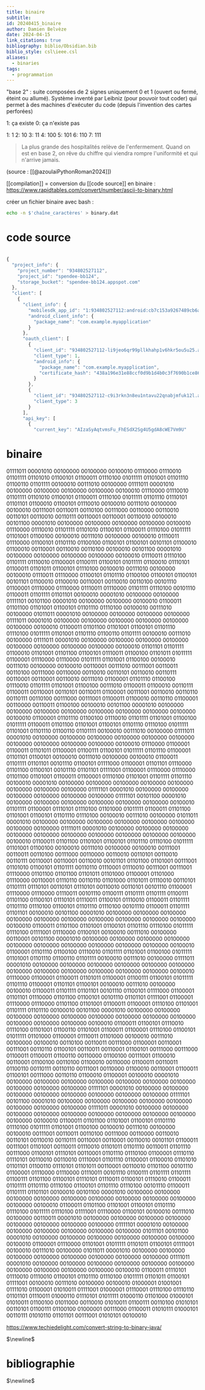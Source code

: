 ```yaml
---
title: binaire
subtitle: 
id: 20240415_binaire
author: Damien Belvèze
date: 2024-04-15
link_citations: true
bibliography: biblio/Obsidian.bib
biblio_style: csl\ieee.csl
aliases:
  - binaries
tags:
  - programmation
---
```


"base 2" : suite composées de 2 signes uniquement 0 et 1 (ouvert ou fermé, éteint ou allumé). Système inventé par Leibniz (pour pouvoir tout coder) qui permet à des machines d'exécuter du code (depuis l'invention des cartes perforées)

1: ça existe
0: ça n'existe pas

1: 1
2: 10
3: 11
4: 100
5: 101
6: 110
7: 111

> La plus grande des hospitalités relève de l'enfermement. Quand on est en base 2, on rêve du chiffre qui viendra rompre l'uniformité et qui n'arrive jamais. 

(source : [[@azoulaiPythonRoman2024]])

[[compilation]] = conversion du [[code source]] en binaire : https://www.rapidtables.com/convert/number/ascii-to-binary.html

créer un fichier binaire avec bash : 

```bash
echo -n $'chaîne_caractères' > binary.dat
```


# code source

```javascript

{
  "project_info": {
    "project_number": "934802527112",
    "project_id": "spendee-bb124",
    "storage_bucket": "spendee-bb124.appspot.com"
  },
  "client": [
    {
      "client_info": {
        "mobilesdk_app_id": "1:934802527112:android:cb7c153a9267489cb6a03d",
        "android_client_info": {
          "package_name": "com.example.myapplication"
        }
      },
      "oauth_client": [
        {
          "client_id": "934802527112-li9jeo6qr99pllkhahp1v6hkr5ou5u25.apps.googleusercontent.com",
          "client_type": 1,
          "android_info": {
            "package_name": "com.example.myapplication",
            "certificate_hash": "438a196e31e88ccf0d9b1d4b0c3f7690b1ce86ba"
          }
        },
        {
          "client_id": "934802527112-c9i3rkn3n8eu1ntavu22qnabjmfuk12l.apps.googleusercontent.com",
          "client_type": 3
        }
      ],
      "api_key": [
        {
          "current_key": "AIzaSyAqtvmsFu_FhESdX2Sg4U5gdA8cWE7Vm9U"

```

# binaire

01111011 00001010 00100000 00100000 00100010 01110000 01110010 01101111 01101010 01100101 01100011 01110100 01011111 01101001 01101110 01100110 01101111 00100010 00111010 00100000 01111011 00001010 00100000 00100000 00100000 00100000 00100010 01110000 01110010 01101111 01101010 01100101 01100011 01110100 01011111 01101110 01110101 01101101 01100010 01100101 01110010 00100010 00111010 00100000 00100010 00111001 00110011 00110100 00111000 00110000 00110010 00110101 00110010 00110111 00110001 00110001 00110010 00100010 00101100 00001010 00100000 00100000 00100000 00100000 00100010 01110000 01110010 01101111 01101010 01100101 01100011 01110100 01011111 01101001 01100100 00100010 00111010 00100000 00100010 01110011 01110000 01100101 01101110 01100100 01100101 01100101 00101101 01100010 01100010 00110001 00110010 00110100 00100010 00101100 00001010 00100000 00100000 00100000 00100000 00100010 01110011 01110100 01101111 01110010 01100001 01100111 01100101 01011111 01100010 01110101 01100011 01101011 01100101 01110100 00100010 00111010 00100000 00100010 01110011 01110000 01100101 01101110 01100100 01100101 01100101 00101101 01100010 01100010 00110001 00110010 00110100 00101110 01100001 01110000 01110000 01110011 01110000 01101111 01110100 00101110 01100011 01101111 01101101 00100010 00001010 00100000 00100000 01111101 00101100 00001010 00100000 00100000 00100010 01100011 01101100 01101001 01100101 01101110 01110100 00100010 00111010 00100000 01011011 00001010 00100000 00100000 00100000 00100000 01111011 00001010 00100000 00100000 00100000 00100000 00100000 00100000 00100010 01100011 01101100 01101001 01100101 01101110 01110100 01011111 01101001 01101110 01100110 01101111 00100010 00111010 00100000 01111011 00001010 00100000 00100000 00100000 00100000 00100000 00100000 00100000 00100000 00100010 01101101 01101111 01100010 01101001 01101100 01100101 01110011 01100100 01101011 01011111 01100001 01110000 01110000 01011111 01101001 01100100 00100010 00111010 00100000 00100010 00110001 00111010 00111001 00110011 00110100 00111000 00110000 00110010 00110101 00110010 00110111 00110001 00110001 00110010 00111010 01100001 01101110 01100100 01110010 01101111 01101001 01100100 00111010 01100011 01100010 00110111 01100011 00110001 00110101 00110011 01100001 00111001 00110010 00110110 00110111 00110100 00111000 00111001 01100011 01100010 00110110 01100001 00110000 00110011 01100100 00100010 00101100 00001010 00100000 00100000 00100000 00100000 00100000 00100000 00100000 00100000 00100010 01100001 01101110 01100100 01110010 01101111 01101001 01100100 01011111 01100011 01101100 01101001 01100101 01101110 01110100 01011111 01101001 01101110 01100110 01101111 00100010 00111010 00100000 01111011 00001010 00100000 00100000 00100000 00100000 00100000 00100000 00100000 00100000 00100000 00100000 00100010 01110000 01100001 01100011 01101011 01100001 01100111 01100101 01011111 01101110 01100001 01101101 01100101 00100010 00111010 00100000 00100010 01100011 01101111 01101101 00101110 01100101 01111000 01100001 01101101 01110000 01101100 01100101 00101110 01101101 01111001 01100001 01110000 01110000 01101100 01101001 01100011 01100001 01110100 01101001 01101111 01101110 00100010 00001010 00100000 00100000 00100000 00100000 00100000 00100000 00100000 00100000 01111101 00001010 00100000 00100000 00100000 00100000 00100000 00100000 01111101 00101100 00001010 00100000 00100000 00100000 00100000 00100000 00100000 00100010 01101111 01100001 01110101 01110100 01101000 01011111 01100011 01101100 01101001 01100101 01101110 01110100 00100010 00111010 00100000 01011011 00001010 00100000 00100000 00100000 00100000 00100000 00100000 00100000 00100000 01111011 00001010 00100000 00100000 00100000 00100000 00100000 00100000 00100000 00100000 00100000 00100000 00100010 01100011 01101100 01101001 01100101 01101110 01110100 01011111 01101001 01100100 00100010 00111010 00100000 00100010 00111001 00110011 00110100 00111000 00110000 00110010 00110101 00110010 00110111 00110001 00110001 00110010 00101101 01101100 01101001 00111001 01101010 01100101 01101111 00110110 01110001 01110010 00111001 00111001 01110000 01101100 01101100 01101011 01101000 01100001 01101000 01110000 00110001 01110110 00110110 01101000 01101011 01110010 00110101 01101111 01110101 00110101 01110101 00110010 00110101 00101110 01100001 01110000 01110000 01110011 00101110 01100111 01101111 01101111 01100111 01101100 01100101 01110101 01110011 01100101 01110010 01100011 01101111 01101110 01110100 01100101 01101110 01110100 00101110 01100011 01101111 01101101 00100010 00101100 00001010 00100000 00100000 00100000 00100000 00100000 00100000 00100000 00100000 00100000 00100000 00100010 01100011 01101100 01101001 01100101 01101110 01110100 01011111 01110100 01111001 01110000 01100101 00100010 00111010 00100000 00110001 00101100 00001010 00100000 00100000 00100000 00100000 00100000 00100000 00100000 00100000 00100000 00100000 00100010 01100001 01101110 01100100 01110010 01101111 01101001 01100100 01011111 01101001 01101110 01100110 01101111 00100010 00111010 00100000 01111011 00001010 00100000 00100000 00100000 00100000 00100000 00100000 00100000 00100000 00100000 00100000 00100000 00100000 00100010 01110000 01100001 01100011 01101011 01100001 01100111 01100101 01011111 01101110 01100001 01101101 01100101 00100010 00111010 00100000 00100010 01100011 01101111 01101101 00101110 01100101 01111000 01100001 01101101 01110000 01101100 01100101 00101110 01101101 01111001 01100001 01110000 01110000 01101100 01101001 01100011 01100001 01110100 01101001 01101111 01101110 00100010 00101100 00001010 00100000 00100000 00100000 00100000 00100000 00100000 00100000 00100000 00100000 00100000 00100000 00100000 00100010 01100011 01100101 01110010 01110100 01101001 01100110 01101001 01100011 01100001 01110100 01100101 01011111 01101000 01100001 01110011 01101000 00100010 00111010 00100000 00100010 00110100 00110011 00111000 01100001 00110001 00111001 00110110 01100101 00110011 00110001 01100101 00111000 00111000 01100011 01100011 01100110 00110000 01100100 00111001 01100010 00110001 01100100 00110100 01100010 00110000 01100011 00110011 01100110 00110111 00110110 00111001 00110000 01100010 00110001 01100011 01100101 00111000 00110110 01100010 01100001 00100010 00001010 00100000 00100000 00100000 00100000 00100000 00100000 00100000 00100000 00100000 00100000 01111101 00001010 00100000 00100000 00100000 00100000 00100000 00100000 00100000 00100000 01111101 00101100 00001010 00100000 00100000 00100000 00100000 00100000 00100000 00100000 00100000 01111011 00001010 00100000 00100000 00100000 00100000 00100000 00100000 00100000 00100000 00100000 00100000 00100010 01100011 01101100 01101001 01100101 01101110 01110100 01011111 01101001 01100100 00100010 00111010 00100000 00100010 00111001 00110011 00110100 00111000 00110000 00110010 00110101 00110010 00110111 00110001 00110001 00110010 00101101 01100011 00111001 01101001 00110011 01110010 01101011 01101110 00110011 01101110 00111000 01100101 01110101 00110001 01101110 01110100 01100001 01110110 01110101 00110010 00110010 01110001 01101110 01100001 01100010 01101010 01101101 01100110 01110101 01101011 00110001 00110010 01101100 00101110 01100001 01110000 01110000 01110011 00101110 01100111 01101111 01101111 01100111 01101100 01100101 01110101 01110011 01100101 01110010 01100011 01101111 01101110 01110100 01100101 01101110 01110100 00101110 01100011 01101111 01101101 00100010 00101100 00001010 00100000 00100000 00100000 00100000 00100000 00100000 00100000 00100000 00100000 00100000 00100010 01100011 01101100 01101001 01100101 01101110 01110100 01011111 01110100 01111001 01110000 01100101 00100010 00111010 00100000 00110011 00001010 00100000 00100000 00100000 00100000 00100000 00100000 00100000 00100000 01111101 00001010 00100000 00100000 00100000 00100000 00100000 00100000 01011101 00101100 00001010 00100000 00100000 00100000 00100000 00100000 00100000 00100010 01100001 01110000 01101001 01011111 01101011 01100101 01111001 00100010 00111010 00100000 01011011 00001010 00100000 00100000 00100000 00100000 00100000 00100000 00100000 00100000 01111011 00001010 00100000 00100000 00100000 00100000 00100000 00100000 00100000 00100000 00100000 00100000 00100010 01100011 01110101 01110010 01110010 01100101 01101110 01110100 01011111 01101011 01100101 01111001 00100010 00111010 00100000 00100010 01000001 01001001 01111010 01100001 01010011 01111001 01000001 01110001 01110100 01110110 01101101 01110011 01000110 01110101 01011111 01000110 01101000 01000101 01010011 01100100 01011000 00110010 01010011 01100111 00110100 01010101 00110101 01100111 01100100 01000001 00111000 01100011 01010111 01000101 00110111 01010110 01101101 00111001 01010101 00100010



https://www.techiedelight.com/convert-string-to-binary-java/



$\newline$
# bibliographie
$\newline$







